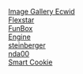 <a href="https://s-pyadyshev.github.io/frontend-projects/image-gallery-ecwid" target="_blank">Image Gallery Ecwid</a><br>
<a href="https://s-pyadyshev.github.io/frontend-projects/flexstar" target="_blank">Flexstar</a><br>
<a href="https://s-pyadyshev.github.io/frontend-projects/funbox-html" target="_blank">FunBox</a><br>
<a href="https://s-pyadyshev.github.io/frontend-projects/engine" target="_blank">Engine</a><br>
<a href="https://s-pyadyshev.github.io/frontend-projects/steinberger" target="_blank">steinberger</a><br>
<a href="https://s-pyadyshev.github.io/frontend-projects/nda00" target="_blank">nda00</a><br>
<a href="https://s-pyadyshev.github.io/frontend-projects/smart-cookie" target="_blank">Smart Cookie</a><br>
